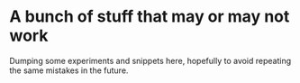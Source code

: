 # A bunch of stuff that may or may not work

Dumping some experiments and snippets here, hopefully to avoid repeating
the same mistakes in the future.

